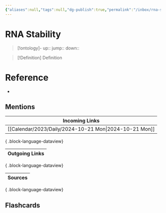 ```yaml
---
{"aliases":null,"tags":null,"dg-publish":true,"permalink":"/inbox/rna-stability/","dgPassFrontmatter":true}
---
```


# RNA Stability

> [!ontology]-
> up:: 
> jump:: 
> down:: 

> [!Definition] Definition

# Reference

- 

## Mentions

| Incoming Links                                            |
| --------------------------------------------------------- |
| [[Calendar/2023/Daily/2024-10-21 Mon\|2024-10-21 Mon]] |

{ .block-language-dataview}

| Outgoing Links |
| -------------- |

{ .block-language-dataview}

| Sources |
| ------- |

{ .block-language-dataview}

## Flashcards